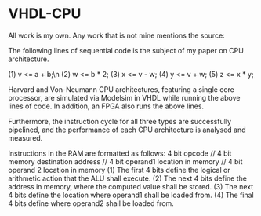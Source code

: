 # VHDL-CPU
All work is my own. Any work that is not mine mentions the source:

The following lines of sequential code is the subject of my paper on CPU architecture.

(1) v <= a + b;\n
(2) w <= b * 2;
(3) x <= v - w;
(4) y <= v + w;
(5) z <= x * y;

Harvard and Von-Neumann CPU architectures, featuring a single core processor, are simulated via Modelsim in VHDL while running the above lines of code. In addition, an FPGA also runs the above lines.

Furthermore, the instruction cycle for all three types are successfully pipelined, and the performance of each CPU architecture is analysed and measured.

Instructions in the RAM are formatted as follows:
  4 bit opcode // 4 bit memory destination address  // 4 bit operand1 location in memory  // 4 bit operand 2 location in memory
  (1) The first 4 bits define the logical or arithmetic action that the ALU shall execute.
  (2) The next 4 bits define the address in memory, where the computed value shall be stored.
  (3) The next 4 bits define the location where operand1 shall be loaded from.
  (4) The final 4 bits define where operand2 shall be loaded from.
   
